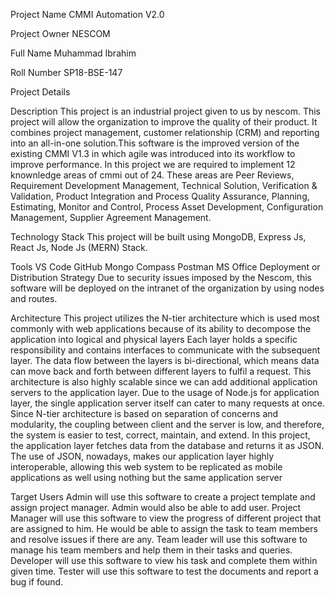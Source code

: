 Project Name
CMMI Automation V2.0

Project Owner
NESCOM

Full Name
Muhammad Ibrahim

Roll Number
SP18-BSE-147

Project Details

Description
This project is an industrial project given to us by nescom. This project will allow the organization to improve the quality of their product. It combines project management, customer relationship (CRM) and reporting into an all-in-one solution.This software is the improved version of the existing CMMI V1.3 in which agile was introduced into its workflow to improve performance. In this project we are required to implement 12 knownledge areas of cmmi out of 24. These areas are Peer Reviews, Requirement Development Management, Technical Solution, Verification & Validation, Product Integration and Process Quality Assurance, Planning, Estimating, Monitor and Control, Process Asset Development, Configuration Management, Supplier Agreement Management.

Technology Stack
This project will be built using MongoDB, Express Js, React Js, Node Js (MERN) Stack.

Tools
VS Code
GitHub
Mongo Compass
Postman
MS Office
Deployment or Distribution Strategy
Due to security issues imposed by the Nescom, this software will be deployed on the intranet of the organization by using nodes and routes.

Architecture
This project utilizes the N-tier architecture which is used most commonly with web applications because of its ability to decompose the application into logical and physical layers Each layer holds a specific responsibility and contains interfaces to communicate with the subsequent layer. The data flow between the layers is bi-directional, which means data can move back and forth between different layers to fulfil a request. This architecture is also highly scalable since we can add additional application servers to the application layer. Due to the usage of Node.js for application layer, the single application server itself can cater to many requests at once. Since N-tier architecture is based on separation of concerns and modularity, the coupling between client and the server is low, and therefore, the system is easier to test, correct, maintain, and extend. In this project, the application layer fetches data from the database and returns it as JSON. The use of JSON, nowadays, makes our application layer highly interoperable, allowing this web system to be replicated as mobile applications as well using nothing but the same application server

Target Users
Admin will use this software to create a project template and assign project manager. Admin would also be able to add user.
Project Manager will use this software to view the progress of different project that are assigned to him. He would be able to assign the task to team members and resolve issues if there are any.
Team leader will use this software to manage his team members and help them in their tasks and queries.
Developer will use this software to view his task and complete them within given time.
Tester will use this software to test the documents and report a bug if found.
